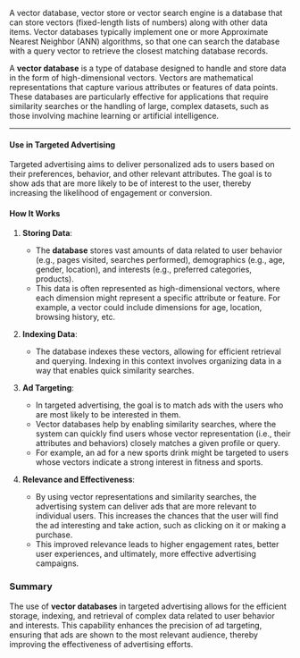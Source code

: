 
A vector database, vector store or vector search engine is a database that can store vectors (fixed-length lists of numbers) along with other data items. Vector databases typically implement one or more Approximate Nearest Neighbor (ANN) algorithms, so that one can search the database with a query vector to retrieve the closest matching database records.

A **vector database** is a type of database designed to handle and store data in the form of high-dimensional vectors. Vectors are mathematical representations that capture various attributes or features of data points. These databases are particularly effective for applications that require similarity searches or the handling of large, complex datasets, such as those involving machine learning or artificial intelligence.

-------------------------------------------
#### **Use in Targeted Advertising**

Targeted advertising aims to deliver personalized ads to users based on their preferences, behavior, and other relevant attributes. The goal is to show ads that are more likely to be of interest to the user, thereby increasing the likelihood of engagement or conversion.

#### How It Works

1. **Storing Data**:
    
    - The **database** stores vast amounts of data related to user behavior (e.g., pages visited, searches performed), demographics (e.g., age, gender, location), and interests (e.g., preferred categories, products).
    - This data is often represented as high-dimensional vectors, where each dimension might represent a specific attribute or feature. For example, a vector could include dimensions for age, location, browsing history, etc.
2. **Indexing Data**:
    
    - The database indexes these vectors, allowing for efficient retrieval and querying. Indexing in this context involves organizing data in a way that enables quick similarity searches.
3. **Ad Targeting**:
    
    - In targeted advertising, the goal is to match ads with the users who are most likely to be interested in them.
    - Vector databases help by enabling similarity searches, where the system can quickly find users whose vector representation (i.e., their attributes and behaviors) closely matches a given profile or query.
    - For example, an ad for a new sports drink might be targeted to users whose vectors indicate a strong interest in fitness and sports.
4. **Relevance and Effectiveness**:
    
    - By using vector representations and similarity searches, the advertising system can deliver ads that are more relevant to individual users. This increases the chances that the user will find the ad interesting and take action, such as clicking on it or making a purchase.
    - This improved relevance leads to higher engagement rates, better user experiences, and ultimately, more effective advertising campaigns.

### Summary

The use of **vector databases** in targeted advertising allows for the efficient storage, indexing, and retrieval of complex data related to user behavior and interests. This capability enhances the precision of ad targeting, ensuring that ads are shown to the most relevant audience, thereby improving the effectiveness of advertising efforts.